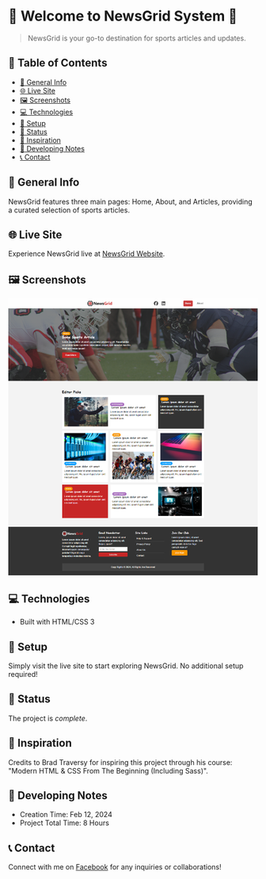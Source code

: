# 📰 Welcome to NewsGrid System 📰

> NewsGrid is your go-to destination for sports articles and updates. 

## 🌟 Table of Contents

- [📝 General Info](#general-info)
- [🌐 Live Site](#live-site)
- [🖼️ Screenshots](#screenshots)
- [💻 Technologies](#technologies)
- [🚀 Setup](#setup)
- [🚦 Status](#status)
- [🎨 Inspiration](#inspiration)
- [📝 Developing Notes](#developing-notes)
- [📞 Contact](#contact)

## 📝 General Info

NewsGrid features three main pages: Home, About, and Articles, providing a curated selection of sports articles.

## 🌐 Live Site

Experience NewsGrid live at [NewsGrid Website](https://newsgrid-system.netlify.app/).

## 🖼️ Screenshots

![Example screenshot](./img/screenshot.png)

## 💻 Technologies

- Built with HTML/CSS 3

## 🚀 Setup

Simply visit the live site to start exploring NewsGrid. No additional setup required!

## 🚦 Status

The project is _complete_.

## 🎨 Inspiration

Credits to Brad Traversy for inspiring this project through his course: "Modern HTML & CSS From The Beginning (Including Sass)".

## 📝 Developing Notes

- Creation Time: Feb 12, 2024
- Project Total Time: 8 Hours 

## 📞 Contact

Connect with me on [Facebook](https://www.facebook.com/anashany219) for any inquiries or collaborations!
